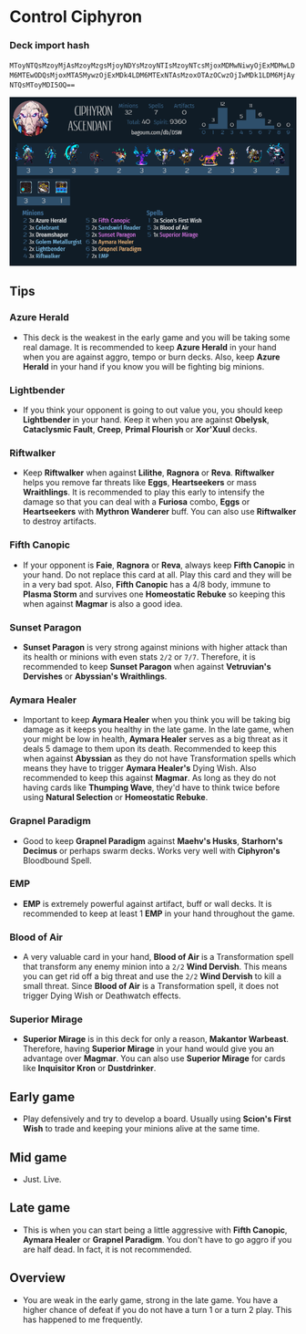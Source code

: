 # Control Ciphyron

### Deck import hash
`MToyNTQsMzoyMjAsMzoyMzgsMjoyNDYsMzoyNTIsMzoyNTcsMjoxMDMwNiwyOjExMDMwLDM6MTEwODQsMjoxMTA5MywzOjExMDk4LDM6MTExNTAsMzoxOTAzOCwzOjIwMDk1LDM6MjAyNTQsMToyMDI5OQ==`

![](Deck_Images/Control_Ciphyron.png)

## Tips
### Azure Herald
  - This deck is the weakest in the early game and you will be taking some real damage.
  It is recommended to keep **Azure Herald** in your hand when you are against aggro, tempo or burn decks.
  Also, keep **Azure Herald** in your hand if you know you will be fighting big minions.
    

### Lightbender
  - If you think your opponent is going to out value you, you should keep **Lightbender** in your hand.
  Keep it when you are against **Obelysk**, **Cataclysmic Fault**, **Creep**, **Primal Flourish** or **Xor'Xuul** decks.
    
    
### Riftwalker
  - Keep **Riftwalker** when against **Lilithe**, **Ragnora** or **Reva**.
  **Riftwalker** helps you remove far threats like **Eggs**, **Heartseekers** or mass **Wraithlings**.
  It is recommended to play this early to intensify the damage
  so that you can deal with a **Furiosa** combo, **Eggs** or **Heartseekers** with **Mythron Wanderer** buff.
  You can also use **Riftwalker** to destroy artifacts.
    

### Fifth Canopic
  - If your opponent is **Faie**, **Ragnora** or **Reva**, always keep **Fifth Canopic** in your hand.
  Do not replace this card at all. Play this card and they will be in a very bad spot.
  Also, **Fifth Canopic** has a 4/8 body, immune to **Plasma Storm** and survives one **Homeostatic Rebuke** so keeping this when against **Magmar** is also a good idea.
  
  
### Sunset Paragon
  - **Sunset Paragon** is very strong against minions with higher attack than its health or minions with even stats `2/2` or `7/7`.
  Therefore, it is recommended to keep **Sunset Paragon** when against **Vetruvian's Dervishes** or **Abyssian's Wraithlings**.


### Aymara Healer
  - Important to keep **Aymara Healer** when you think you will be taking big damage as it keeps you healthy in the late game.
  In the late game, when your might be low in health, **Aymara Healer** serves as a big threat as it deals 5 damage to them upon its death.
  Recommended to keep this when against **Abyssian** as they do not have Transformation spells which means they have to trigger **Aymara Healer's** Dying Wish.
  Also recommended to keep this against **Magmar**.
  As long as they do not having cards like **Thumping Wave**, they'd have to think twice before using **Natural Selection** or **Homeostatic Rebuke**.

  
### Grapnel Paradigm
  - Good to keep **Grapnel Paradigm** against **Maehv's Husks**, **Starhorn's Decimus** or perhaps swarm decks.
  Works very well with **Ciphyron's** Bloodbound Spell.


### EMP
  - **EMP** is extremely powerful against artifact, buff or wall decks.
  It is recommended to keep at least 1 **EMP** in your hand throughout the game.


### Blood of Air
  - A very valuable card in your hand,
  **Blood of Air** is a Transformation spell that transform any enemy minion into a `2/2` **Wind Dervish**.
  This means you can get rid off a big threat and use the `2/2` **Wind Dervish** to kill a small threat.
  Since **Blood of Air** is a Transformation spell, it does not trigger Dying Wish or Deathwatch effects.


### Superior Mirage
  - **Superior Mirage** is in this deck for only a reason, **Makantor Warbeast**.
  Therefore, having **Superior Mirage** in your hand would give you an advantage over **Magmar**.
  You can also use **Superior Mirage** for cards like **Inquisitor Kron** or **Dustdrinker**.


## Early game
  - Play defensively and try to develop a board.
  Usually using **Scion's First Wish** to trade and keeping your minions alive at the same time.


## Mid game
  - Just. Live.
  
  
## Late game
  - This is when you can start being a little aggressive with **Fifth Canopic**, **Aymara Healer** or **Grapnel Paradigm**.
  You don't have to go aggro if you are half dead. In fact, it is not recommended.


## Overview
  - You are weak in the early game, strong in the late game.
  You have a higher chance of defeat if you do not have a turn 1 or a turn 2 play. This has happened to me frequently.
